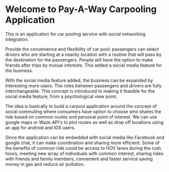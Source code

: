 # Welcome to Pay-A-Way Carpooling Application

This is an application for car pooling service with social networking integration.

Provide the convenience and flexibility of car pool: passengers can select drivers who are starting at a nearby location with a routine that will pass by the destination for the passengers. People will have the option to make friends after trips by mutual interests. This added a social media feature for the business.

With the social media feature added, the business can be expanded by interesting more users. The roles between passengers and drivers are fully interchangeable. This concept is introduced to making it feasible for the social media feature, from a psychological view point.

The idea is basically to build a carpool application around the concept of social commuting where consumers have option to choose who shares the ride based on common routes and personal point of interest. We can use google maps or Waze API's to plot routes as well as drop off locations using an app for android and IOS users. 

Since the application can be embedded with social media like Facebook and google chat, it can make coordination and sharing more efficient. Some of the benefits of common ride could be access to HOV lanes during the rush hours, meeting new array of individuals with common interest, sharing rides with friends and family members, convenient and faster service saving money in gas and reduce air pollution.

